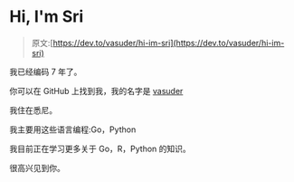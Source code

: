 # Hi, I'm Sri

> 原文:[https://dev.to/vasuder/hi-im-sri](https://dev.to/vasuder/hi-im-sri)

我已经编码 7 年了。

你可以在 GitHub 上找到我，我的名字是 [vasuder](https://github.com/vasuder)

我住在悉尼。

我主要用这些语言编程:Go，Python

我目前正在学习更多关于 Go，R，Python 的知识。

很高兴见到你。